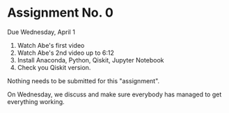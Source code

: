 # Assignment No. 0

Due Wednesday, April 1

1. Watch Abe's first video
1. Watch Abe's 2nd video up to 6:12
1. Install Anaconda, Python, Qiskit, Jupyter Notebook
1. Check you Qiskit version.

Nothing needs to be submitted for this "assignment".

On Wednesday, we discuss and make sure everybody has managed to get everything working.

